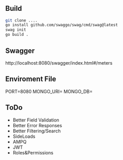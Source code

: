 #

## Build 
```bash
git clone ....
go install github.com/swaggo/swag/cmd/swag@latest
swag init
go build .
```

## Swagger
http://localhost:8080/swagger/index.html#/meters

## Enviroment File
PORT=8080
MONGO_URI=
MONGO_DB=

## ToDo
- Better Field Validation
- Better Error Responses
- Better Filtering/Search
- SideLoads
- AMPQ
- JWT
- Roles&Permissions